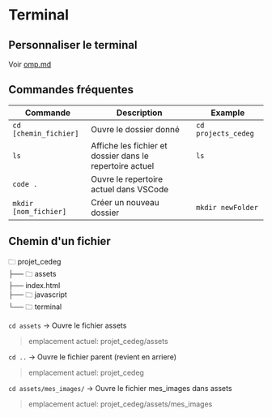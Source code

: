 # Terminal

## Personnaliser le terminal

Voir [omp.md](./omp.md)

## Commandes fréquentes

| Commande    	| Description                 	| Example       	|
|---------	    |-----------------------	|---------------	|
| `cd [chemin_fichier]` 	| Ouvre le dossier donné         | `cd projects_cedeg `          	|
| `ls`  	    | Affiche les fichier et dossier dans le repertoire actuel         	| `ls`         	
| `code .`  	    | Ouvre le repertoire actuel dans VSCode         	|        
| `mkdir [nom_fichier]`  	    | Créer un nouveau dossier          	|   `mkdir newFolder`


## Chemin d'un fichier

🗀 projet_cedeg<br>
├── 🗀 assets<br>
├── index.html<br>
├── 🗀 javascript<br>
└── 🗀 terminal<br>

`cd assets` -> Ouvre le fichier assets
> emplacement actuel: projet_cedeg/assets

`cd ..` -> Ouvre le fichier parent (revient en arriere)
> emplacement actuel: projet_cedeg

`cd assets/mes_images/` -> Ouvre le fichier mes_images dans assets
> emplacement actuel: projet_cedeg/assets/mes_images
